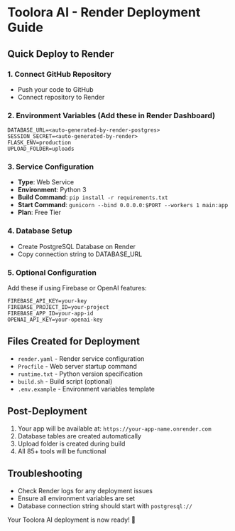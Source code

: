 # Toolora AI - Render Deployment Guide

## Quick Deploy to Render

### 1. Connect GitHub Repository
- Push your code to GitHub
- Connect repository to Render

### 2. Environment Variables (Add these in Render Dashboard)
```
DATABASE_URL=<auto-generated-by-render-postgres>
SESSION_SECRET=<auto-generated-by-render>
FLASK_ENV=production
UPLOAD_FOLDER=uploads
```

### 3. Service Configuration
- **Type**: Web Service
- **Environment**: Python 3
- **Build Command**: `pip install -r requirements.txt`
- **Start Command**: `gunicorn --bind 0.0.0.0:$PORT --workers 1 main:app`
- **Plan**: Free Tier

### 4. Database Setup
- Create PostgreSQL Database on Render
- Copy connection string to DATABASE_URL

### 5. Optional Configuration
Add these if using Firebase or OpenAI features:
```
FIREBASE_API_KEY=your-key
FIREBASE_PROJECT_ID=your-project
FIREBASE_APP_ID=your-app-id
OPENAI_API_KEY=your-openai-key
```

## Files Created for Deployment
- `render.yaml` - Render service configuration
- `Procfile` - Web server startup command
- `runtime.txt` - Python version specification
- `build.sh` - Build script (optional)
- `.env.example` - Environment variables template

## Post-Deployment
1. Your app will be available at: `https://your-app-name.onrender.com`
2. Database tables are created automatically
3. Upload folder is created during build
4. All 85+ tools will be functional

## Troubleshooting
- Check Render logs for any deployment issues
- Ensure all environment variables are set
- Database connection string should start with `postgresql://`

Your Toolora AI deployment is now ready! 🚀